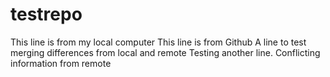 # testrepo
This line is from my local computer
This line is from Github
A line to test merging differences from local and remote
Testing another line.
Conflicting information from remote

